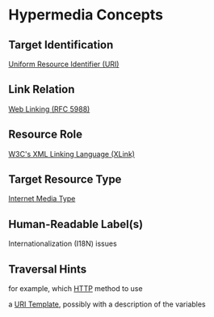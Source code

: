 # Hypermedia Concepts

## Target Identification

[Uniform Resource Identifier (URI)](http://tools.ietf.org/html/rfc3986)

## Link Relation

[Web Linking (RFC 5988)](http://tools.ietf.org/html/rfc5988)

## Resource Role

[W3C's XML Linking Language (XLink)](http://www.w3.org/TR/xlink11/)

## Target Resource Type

[Internet Media Type](https://tools.ietf.org/html/rfc6838)

## Human-Readable Label(s)

Internationalization (I18N) issues

## Traversal Hints

for example, which [HTTP](http://tools.ietf.org/html/rfc7231) method to use

a [URI Template](http://tools.ietf.org/html/rfc6570), possibly with a description of the variables
